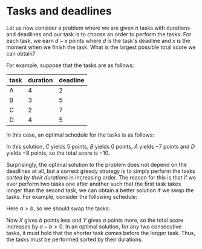 # Tasks and deadlines

Let us now consider a problem where
we are given $n$ tasks with durations and deadlines
and our task is to choose an order to perform the tasks.
For each task, we earn $d-x$ points
where $d$ is the task's deadline
and $x$ is the moment when we finish the task.
What is the largest possible total score
we can obtain?

For example, suppose that the tasks are as follows:

| task | duration | deadline |
|:-----|:---------|:---------|
|A|4|2|
|B|3|5|
|C|2|7|
|D|4|5|

In this case, an optimal schedule for the tasks is as follows:


<script type="text/tikz">
\begin{tikzpicture}[scale=.4]
  \begin{scope}
    \draw (0, 0) rectangle (4, -1);
    \draw (4, 0) rectangle (10, -1);
    \draw (10, 0) rectangle (18, -1);
    \draw (18, 0) rectangle (26, -1);
    \node at (0.5,-0.5) {C};
    \node at (4.5,-0.5) {B};
    \node at (10.5,-0.5) {A};
    \node at (18.5,-0.5) {D};
    \draw (0,1.5) -- (26,1.5);
    \foreach \i in {0,2,...,26}
    {
        \draw (\i,1.25) -- (\i,1.75);
    }
    \footnotesize
    \node at (0,2.5) {0};
    \node at (10,2.5) {5};
    \node at (20,2.5) {10};
  \end{scope}
\end{tikzpicture}
</script>

In this solution, $C$ yields 5 points,
$B$ yields 0 points, $A$ yields $-7$ points
and $D$ yields $-8$ points,
so the total score is $-10$.

Surprisingly, the optimal solution to the problem
does not depend on the deadlines at all,
but a correct greedy strategy is to simply
perform the tasks _sorted by their durations_
in increasing order.
The reason for this is that if we ever perform
two tasks one after another such that the first task
takes longer than the second task,
we can obtain a better solution if we swap the tasks.
For example, consider the following schedule:

<script type="text/tikz">
\begin{tikzpicture}[scale=.4]
  \begin{scope}
    \draw (0, 0) rectangle (8, -1);
    \draw (8, 0) rectangle (12, -1);
    \node at (0.5,-0.5) {X};
    \node at (8.5,-0.5) {Y};
\draw (7.75,-1.5) -- (0.25,-1.5);
\draw (11.75,-1.5) -- (8.25,-1.5);
\footnotesize
\node at (4,-2.5) {a};
\node at (10,-2.5) {b};
  \end{scope}
\end{tikzpicture}
</script>

Here $a>b$, so we should swap the tasks:

<script type="text/tikz">
\begin{tikzpicture}[scale=.4]
  \begin{scope}
    \draw (0, 0) rectangle (4, -1);
    \draw (4, 0) rectangle (12, -1);
    \node at (0.5,-0.5) {$Y$};
    \node at (4.5,-0.5) {$X$};

\draw [decoration={brace}, decorate, line width=0.3mm] (3.75,-1.5) -- (0.25,-1.5);
\draw [decoration={brace}, decorate, line width=0.3mm] (11.75,-1.5) -- (4.25,-1.5);

\footnotesize
\node at (2,-2.5) {$b$};
\node at (8,-2.5) {$a$};

  \end{scope}
\end{tikzpicture}
</script>

Now $X$ gives $b$ points less and $Y$ gives $a$ points more,
so the total score increases by $a-b > 0$.
In an optimal solution,
for any two consecutive tasks,
it must hold that the shorter task comes
before the longer task.
Thus, the tasks must be performed
sorted by their durations.
